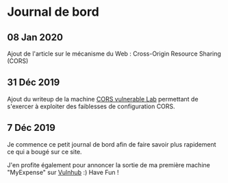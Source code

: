# Journal de bord

## 08 Jan 2020

Ajout de l'article sur le mécanisme du Web : Cross-Origin Resource Sharing \(CORS\)

## 31 Déc 2019

Ajout du writeup de la machine [CORS vulnerable Lab](https://github.com/incredibleindishell/CORS-vulnerable-Lab) permettant de s'exercer à exploiter des faiblesses de configuration CORS.

## 7 Déc 2019

Je commence ce petit journal de bord afin de faire savoir plus rapidement ce qui a bougé sur ce site.

J'en profite également pour annoncer la sortie de ma première machine "MyExpense" sur [Vulnhub](https://www.vulnhub.com/entry/myexpense-1,405/) :\) Have Fun !



